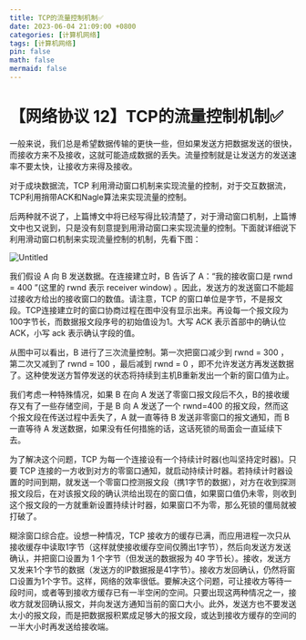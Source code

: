 ```yaml
---
title: TCP的流量控制机制✅
date: 2023-06-04 21:09:00 +0800
categories: [计算机网络]
tags: [计算机网络]
pin: false
math: false
mermaid: false
---
```


# 【网络协议 12】TCP的流量控制机制✅

一般来说，我们总是希望数据传输的更快一些，但如果发送方把数据发送的很快，而接收方来不及接收，这就可能造成数据的丢失。流量控制就是让发送方的发送速率不要太快，让接收方来得及接收。

对于成块数据流，TCP 利用滑动窗口机制来实现流量的控制，对于交互数据流，TCP利用捎带ACK和Nagle算法来实现流量的控制。

后两种就不说了，上篇博文中将已经写得比较清楚了，对于滑动窗口机制，上篇博文中也又说到，只是没有刻意提到用滑动窗口来实现流量的控制。下面就详细说下利用滑动窗口机制来实现流量控制的机制，先看下图：

![Untitled](%E3%80%90%E7%BD%91%E7%BB%9C%E5%8D%8F%E8%AE%AE%2012%E3%80%91TCP%E7%9A%84%E6%B5%81%E9%87%8F%E6%8E%A7%E5%88%B6%E6%9C%BA%E5%88%B6%E2%9C%85%202e2a87aec4294e20ab4258f08ca90938/Untitled.png)

我们假设 A 向 B 发送数据。在连接建立时，B 告诉了 A：“我的接收窗口是 rwnd = 400 ”(这里的 rwnd 表示 receiver window) 。因此，发送方的发送窗口不能超过接收方给出的接收窗口的数值。请注意，TCP 的窗口单位是字节，不是报文段。TCP连接建立时的窗口协商过程在图中没有显示出来。再设每一个报文段为100字节长，而数据报文段序号的初始值设为1。大写 ACK 表示首部中的确认位 ACK，小写 ack 表示确认字段的值。

从图中可以看出，B 进行了三次流量控制。第一次把窗口减少到 rwnd = 300 ，第二次又减到了 rwnd = 100 ，最后减到 rwnd = 0 ，即不允许发送方再发送数据了。这种使发送方暂停发送的状态将持续到主机B重新发出一个新的窗口值为止。

我们考虑一种特殊情况，如果 B 在向 A 发送了零窗口报文段后不久，B的接收缓存又有了一些存储空间，于是 B 向 A 发送了一个 rwnd=400 的报文段，然而这个报文段在传送过程中丢失了，A 就一直等待 B 发送非零窗口的报文通知，而 B 一直等待 A 发送数据，如果没有任何措施的话，这话死锁的局面会一直延续下去。

为了解决这个问题，TCP 为每一个连接设有一个持续计时器(也叫坚持定时器)。只要 TCP 连接的一方收到对方的零窗口通知，就启动持续计时器。若持续计时器设置的时间到期，就发送一个零窗口控测报文段（携1字节的数据），对方在收到探测报文段后，在对该报文段的确认洪给出现在的窗口值，如果窗口值仍未零，则收到这个报文段的一方就重新设置持续计时器，如果窗口不为零，那么死锁的僵局就被打破了。

糊涂窗口综合症。设想一种情况，TCP 接收方的缓存已满，而应用进程一次只从接收缓存中读取1字节（这样就使接收缓存空间仅腾出1字节），然后向发送方发送确认，并把窗口设置为 1 个字节（但发送的数据报为 40 字节长）。接收，发送方又发来1个字节的数据（发送方的IP数据报是41字节）。接收方发回确认，仍然将窗口设置为1个字节。这样，网络的效率很低。要解决这个问题，可让接收方等待一段时间，或者等到接收方缓存已有一半空闲的空间。只要出现这两种情况之一，接收方就发回确认报文，并向发送方通知当前的窗口大小。此外，发送方也不要发送太小的报文段，而是把数据报积累成足够大的报文段，或达到接收方缓存的空间的一半大小时再发送给接收端。